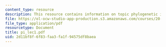 ```yaml
---
content_type: resource
description: This resource contains information on topic phylogenetic inference.
file: https://ol-ocw-studio-app-production.s3.amazonaws.com/courses/20-181-computation-for-biological-engineers-fall-2006/2d11bf8f6f83faa3fa1f94575df8baea_pi_lec1.pdf
file_type: application/pdf
resourcetype: Document
title: pi_lec1.pdf
uid: 2d11bf8f-6f83-faa3-fa1f-94575df8baea
---
```

